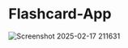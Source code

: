 ﻿# Flashcard-App
![Screenshot 2025-02-17 211631](https://github.com/user-attachments/assets/4bb9bd72-7c76-4c31-b319-33e02d2b2b8c)
